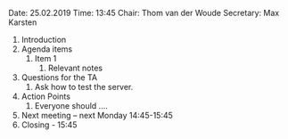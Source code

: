 Date: 25.02.2019
Time: 13:45
Chair: Thom van der Woude
Secretary: Max Karsten

1.	Introduction
2.	Agenda items
    1. Item 1
        1. Relevant notes
3.  Questions for the TA
    1. Ask how to test the server.
6.	Action Points
    1.	Everyone should ....
7.	Next meeting – next Monday 14:45-15:45 
8.	Closing - 15:45